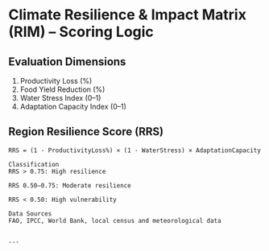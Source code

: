 # Climate Resilience & Impact Matrix (RIM) – Scoring Logic

## Evaluation Dimensions
1. Productivity Loss (%)
2. Food Yield Reduction (%)
3. Water Stress Index (0–1)
4. Adaptation Capacity Index (0–1)

## Region Resilience Score (RRS)
```plaintext
RRS = (1 - ProductivityLoss%) × (1 - WaterStress) × AdaptationCapacity

Classification
RRS > 0.75: High resilience

RRS 0.50–0.75: Moderate resilience

RRS < 0.50: High vulnerability

Data Sources
FAO, IPCC, World Bank, local census and meteorological data


---

